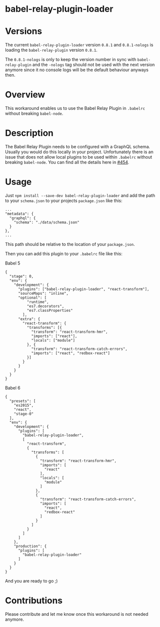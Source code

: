 babel-relay-plugin-loader
=========================

Versions
========
The current `babel-relay-plugin-loader` version `0.8.1` and `0.8.1-nologs` is loading the `babel-relay-plugin` version `0.8.1`.

The `0.8.1-nologs` is only to keep the version number in sync with `babel-relay-plugin` and the `-nologs` tag
should not be used with the next version anymore since it no console logs will be the default behaviour anyways then.

Overview
========
This workaround enables us to use the Babel Relay Plugin in `.babelrc` without breaking `babel-node`.

Description
===========
The Babel Relay Plugin needs to be configured with a GraphQL schema. Usually you would do this locally in your project.
Unfortunately there is an issue that does not allow local plugins to be used within `.babelrc` without breaking `babel-node`.
You can find all the details here in [#454](https://github.com/facebook/relay/issues/454).

Usage
=====
Just `npm install --save-dev babel-relay-plugin-loader` and add the path to your `schema.json` to your projects `package.json` like this:

    ...
    "metadata": {
      "graphql": {
        "schema": "./data/schema.json"
      }
    },
    ...

This path should be relative to the location of your `package.json`.

Then you can add this plugin to your `.babelrc` file like this:

Babel 5

    {
      "stage": 0,
      "env": {
        "development": {
          "plugins": ["babel-relay-plugin-loader", "react-transform"],
          "sourceMaps": "inline",
          "optional": [
              "runtime",
              "es7.decorators",
              "es7.classProperties"
            ],
          "extra": {
            "react-transform": {
              "transforms": [{
                "transform": "react-transform-hmr",
                "imports": ["react"],
                "locals": ["module"]
              }, {
                "transform": "react-transform-catch-errors",
                "imports": ["react", "redbox-react"]
              }]
            }
          }
        }
      }
    }

Babel 6

    {
      "presets": [
        "es2015",
        "react",
        "stage-0"
      ],
      "env": {
        "development": {
          "plugins": [
            "babel-relay-plugin-loader",
            [
              "react-transform",
              {
                "transforms": [
                  {
                    "transform": "react-transform-hmr",
                    "imports": [
                      "react"
                    ],
                    "locals": [
                      "module"
                    ]
                  },
                  {
                    "transform": "react-transform-catch-errors",
                    "imports": [
                      "react",
                      "redbox-react"
                    ]
                  }
                ]
              }
            ]
          ]
        },
        "production": {
          "plugins": [
            "babel-relay-plugin-loader"
          ]
        }
      }
    }

And you are ready to go ;)

Contributions
=============
Please contribute and let me know once this workaround is not needed anymore.
